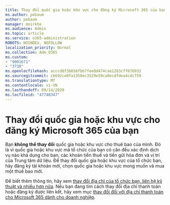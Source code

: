 ```yaml
---
title: Thay đổi quốc gia hoặc khu vực cho đăng ký Microsoft 365 của bạn
ms.author: pebaum
author: pebaum
manager: mnirkhe
ms.audience: Admin
ms.topic: article
ms.service: o365-administration
ROBOTS: NOINDEX, NOFOLLOW
localization_priority: Normal
ms.collection: Adm_O365
ms.custom:
- "9001671"
- "3738"
ms.openlocfilehash: acccd8f3b656fbb7fee0d474cae1263cff076932
ms.sourcegitcommit: c6692ce0fa1358ec3529e59ca0ecdfdea4cdc759
ms.translationtype: MT
ms.contentlocale: vi-VN
ms.lasthandoff: 09/14/2020
ms.locfileid: "47748347"
---
```

# <a name="change-the-country-or-region-for-your-microsoft-365-subscription"></a>Thay đổi quốc gia hoặc khu vực cho đăng ký Microsoft 365 của bạn

Bạn **không thể thay đổi** quốc gia hoặc khu vực cho thuê bao của mình. Đó là vì quốc gia hoặc khu vực mà tổ chức của bạn có căn đều xác định dịch vụ nào khả dụng cho bạn, các khoản tiền thuế và tiền gửi hóa đơn và vị trí của Trung tâm dữ liệu. Để thay đổi quốc gia hoặc khu vực của tổ chức bạn, hãy đăng ký tài khoản mới, chọn quốc gia hoặc khu vực mong muốn và mua một thuê bao mới.

Để biết thêm thông tin, hãy xem [thay đổi địa chỉ của tổ chức bạn, liên hệ kỹ thuật và nhiều hơn nữa](https://docs.microsoft.com/microsoft-365/admin/manage/change-address-contact-and-more?view=o365-worldwide). Nếu bạn đang tìm cách thay đổi địa chỉ thanh toán hoặc đăng ký được liên kết, hãy xem mục [thay đổi đối với địa chỉ thanh toán cho Microsoft 365 dành cho doanh nghiệp](https://docs.microsoft.com/microsoft-365/commerce/billing-and-payments/change-your-billing-addresses?view=o365-worldwide). 
